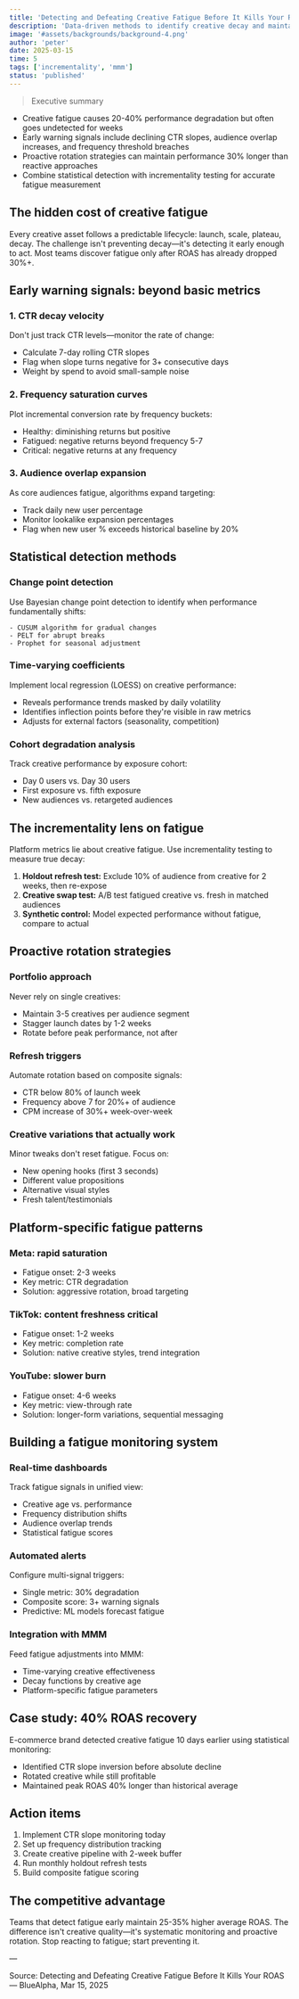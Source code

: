 ```yaml
---
title: 'Detecting and Defeating Creative Fatigue Before It Kills Your ROAS'
description: 'Data-driven methods to identify creative decay and maintain peak campaign performance'
image: '#assets/backgrounds/background-4.png'
author: 'peter'
date: 2025-03-15
time: 5
tags: ['incrementality', 'mmm']
status: 'published'
---
```


> Executive summary

- Creative fatigue causes 20-40% performance degradation but often goes undetected for weeks
- Early warning signals include declining CTR slopes, audience overlap increases, and frequency threshold breaches
- Proactive rotation strategies can maintain performance 30% longer than reactive approaches
- Combine statistical detection with incrementality testing for accurate fatigue measurement

## The hidden cost of creative fatigue

Every creative asset follows a predictable lifecycle: launch, scale, plateau, decay. The challenge isn't preventing decay—it's detecting it early enough to act. Most teams discover fatigue only after ROAS has already dropped 30%+.

## Early warning signals: beyond basic metrics

### 1. CTR decay velocity

Don't just track CTR levels—monitor the rate of change:

- Calculate 7-day rolling CTR slopes
- Flag when slope turns negative for 3+ consecutive days
- Weight by spend to avoid small-sample noise

### 2. Frequency saturation curves

Plot incremental conversion rate by frequency buckets:

- Healthy: diminishing returns but positive
- Fatigued: negative returns beyond frequency 5-7
- Critical: negative returns at any frequency

### 3. Audience overlap expansion

As core audiences fatigue, algorithms expand targeting:

- Track daily new user percentage
- Monitor lookalike expansion percentages
- Flag when new user % exceeds historical baseline by 20%

## Statistical detection methods

### Change point detection

Use Bayesian change point detection to identify when performance fundamentally shifts:

```
- CUSUM algorithm for gradual changes
- PELT for abrupt breaks
- Prophet for seasonal adjustment
```

### Time-varying coefficients

Implement local regression (LOESS) on creative performance:

- Reveals performance trends masked by daily volatility
- Identifies inflection points before they're visible in raw metrics
- Adjusts for external factors (seasonality, competition)

### Cohort degradation analysis

Track creative performance by exposure cohort:

- Day 0 users vs. Day 30 users
- First exposure vs. fifth exposure
- New audiences vs. retargeted audiences

## The incrementality lens on fatigue

Platform metrics lie about creative fatigue. Use incrementality testing to measure true decay:

1. **Holdout refresh test:** Exclude 10% of audience from creative for 2 weeks, then re-expose
2. **Creative swap test:** A/B test fatigued creative vs. fresh in matched audiences
3. **Synthetic control:** Model expected performance without fatigue, compare to actual

## Proactive rotation strategies

### Portfolio approach

Never rely on single creatives:

- Maintain 3-5 creatives per audience segment
- Stagger launch dates by 1-2 weeks
- Rotate before peak performance, not after

### Refresh triggers

Automate rotation based on composite signals:

- CTR below 80% of launch week
- Frequency above 7 for 20%+ of audience
- CPM increase of 30%+ week-over-week

### Creative variations that actually work

Minor tweaks don't reset fatigue. Focus on:

- New opening hooks (first 3 seconds)
- Different value propositions
- Alternative visual styles
- Fresh talent/testimonials

## Platform-specific fatigue patterns

### Meta: rapid saturation

- Fatigue onset: 2-3 weeks
- Key metric: CTR degradation
- Solution: aggressive rotation, broad targeting

### TikTok: content freshness critical

- Fatigue onset: 1-2 weeks
- Key metric: completion rate
- Solution: native creative styles, trend integration

### YouTube: slower burn

- Fatigue onset: 4-6 weeks
- Key metric: view-through rate
- Solution: longer-form variations, sequential messaging

## Building a fatigue monitoring system

### Real-time dashboards

Track fatigue signals in unified view:

- Creative age vs. performance
- Frequency distribution shifts
- Audience overlap trends
- Statistical fatigue scores

### Automated alerts

Configure multi-signal triggers:

- Single metric: 30% degradation
- Composite score: 3+ warning signals
- Predictive: ML models forecast fatigue

### Integration with MMM

Feed fatigue adjustments into MMM:

- Time-varying creative effectiveness
- Decay functions by creative age
- Platform-specific fatigue parameters

## Case study: 40% ROAS recovery

E-commerce brand detected creative fatigue 10 days earlier using statistical monitoring:

- Identified CTR slope inversion before absolute decline
- Rotated creative while still profitable
- Maintained peak ROAS 40% longer than historical average

## Action items

1. Implement CTR slope monitoring today
2. Set up frequency distribution tracking
3. Create creative pipeline with 2-week buffer
4. Run monthly holdout refresh tests
5. Build composite fatigue scoring

## The competitive advantage

Teams that detect fatigue early maintain 25-35% higher average ROAS. The difference isn't creative quality—it's systematic monitoring and proactive rotation. Stop reacting to fatigue; start preventing it.

—

Source: Detecting and Defeating Creative Fatigue Before It Kills Your ROAS — BlueAlpha, Mar 15, 2025
